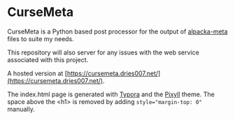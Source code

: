 # CurseMeta

CurseMeta is a Python based post processor for the output of [alpacka-meta](https://github.com/NikkyAI/alpacka-meta) files to suite my needs.

This repository will also server for any issues with the web service associated with this project.

A hosted version at [https://cursemeta.dries007.net/](https://cursemeta.dries007.net/).

The index.html page is generated with [Typora](https://www.typora.io/) and the [Pixyll](http://theme.typora.io/theme/Pixyll/) theme.
The space above the \<h1> is removed by adding `style="margin-top: 0"` manually.
